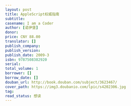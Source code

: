 ```yaml
---
layout: post
title: AppleScript权威指南
subtitle: 
casename: I am a Coder
author: [诺伊堡]
donor: 
price: CNY 88.00
translator: []
publish_company: 
publish_version: 
publish_date: 2009-3
isbn: 9787508382920
serial: 
total_volume: 1
borrower: []
borrow_date: []
douban_url: http://book.douban.com/subject/3623467/
cover_path: https://img3.doubanio.com/lpic/s4202306.jpg
tag: 
read_status: 想读
---
```

